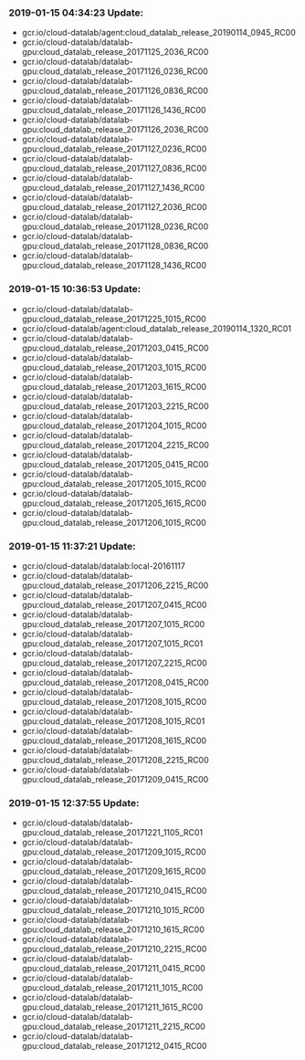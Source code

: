 ### 2019-01-15 04:34:23 Update:

- gcr.io/cloud-datalab/agent:cloud_datalab_release_20190114_0945_RC00
- gcr.io/cloud-datalab/datalab-gpu:cloud_datalab_release_20171125_2036_RC00
- gcr.io/cloud-datalab/datalab-gpu:cloud_datalab_release_20171126_0236_RC00
- gcr.io/cloud-datalab/datalab-gpu:cloud_datalab_release_20171126_0836_RC00
- gcr.io/cloud-datalab/datalab-gpu:cloud_datalab_release_20171126_1436_RC00
- gcr.io/cloud-datalab/datalab-gpu:cloud_datalab_release_20171126_2036_RC00
- gcr.io/cloud-datalab/datalab-gpu:cloud_datalab_release_20171127_0236_RC00
- gcr.io/cloud-datalab/datalab-gpu:cloud_datalab_release_20171127_0836_RC00
- gcr.io/cloud-datalab/datalab-gpu:cloud_datalab_release_20171127_1436_RC00
- gcr.io/cloud-datalab/datalab-gpu:cloud_datalab_release_20171127_2036_RC00
- gcr.io/cloud-datalab/datalab-gpu:cloud_datalab_release_20171128_0236_RC00
- gcr.io/cloud-datalab/datalab-gpu:cloud_datalab_release_20171128_0836_RC00
- gcr.io/cloud-datalab/datalab-gpu:cloud_datalab_release_20171128_1436_RC00
### 2019-01-15 10:36:53 Update:

- gcr.io/cloud-datalab/datalab-gpu:cloud_datalab_release_20171225_1015_RC00
- gcr.io/cloud-datalab/agent:cloud_datalab_release_20190114_1320_RC01
- gcr.io/cloud-datalab/datalab-gpu:cloud_datalab_release_20171203_0415_RC00
- gcr.io/cloud-datalab/datalab-gpu:cloud_datalab_release_20171203_1015_RC00
- gcr.io/cloud-datalab/datalab-gpu:cloud_datalab_release_20171203_1615_RC00
- gcr.io/cloud-datalab/datalab-gpu:cloud_datalab_release_20171203_2215_RC00
- gcr.io/cloud-datalab/datalab-gpu:cloud_datalab_release_20171204_1015_RC00
- gcr.io/cloud-datalab/datalab-gpu:cloud_datalab_release_20171204_2215_RC00
- gcr.io/cloud-datalab/datalab-gpu:cloud_datalab_release_20171205_0415_RC00
- gcr.io/cloud-datalab/datalab-gpu:cloud_datalab_release_20171205_1015_RC00
- gcr.io/cloud-datalab/datalab-gpu:cloud_datalab_release_20171205_1615_RC00
- gcr.io/cloud-datalab/datalab-gpu:cloud_datalab_release_20171206_1015_RC00
### 2019-01-15 11:37:21 Update:

- gcr.io/cloud-datalab/datalab:local-20161117
- gcr.io/cloud-datalab/datalab-gpu:cloud_datalab_release_20171206_2215_RC00
- gcr.io/cloud-datalab/datalab-gpu:cloud_datalab_release_20171207_0415_RC00
- gcr.io/cloud-datalab/datalab-gpu:cloud_datalab_release_20171207_1015_RC00
- gcr.io/cloud-datalab/datalab-gpu:cloud_datalab_release_20171207_1015_RC01
- gcr.io/cloud-datalab/datalab-gpu:cloud_datalab_release_20171207_2215_RC00
- gcr.io/cloud-datalab/datalab-gpu:cloud_datalab_release_20171208_0415_RC00
- gcr.io/cloud-datalab/datalab-gpu:cloud_datalab_release_20171208_1015_RC00
- gcr.io/cloud-datalab/datalab-gpu:cloud_datalab_release_20171208_1015_RC01
- gcr.io/cloud-datalab/datalab-gpu:cloud_datalab_release_20171208_1615_RC00
- gcr.io/cloud-datalab/datalab-gpu:cloud_datalab_release_20171208_2215_RC00
- gcr.io/cloud-datalab/datalab-gpu:cloud_datalab_release_20171209_0415_RC00
### 2019-01-15 12:37:55 Update:

- gcr.io/cloud-datalab/datalab-gpu:cloud_datalab_release_20171221_1105_RC01
- gcr.io/cloud-datalab/datalab-gpu:cloud_datalab_release_20171209_1015_RC00
- gcr.io/cloud-datalab/datalab-gpu:cloud_datalab_release_20171209_1615_RC00
- gcr.io/cloud-datalab/datalab-gpu:cloud_datalab_release_20171210_0415_RC00
- gcr.io/cloud-datalab/datalab-gpu:cloud_datalab_release_20171210_1015_RC00
- gcr.io/cloud-datalab/datalab-gpu:cloud_datalab_release_20171210_1615_RC00
- gcr.io/cloud-datalab/datalab-gpu:cloud_datalab_release_20171210_2215_RC00
- gcr.io/cloud-datalab/datalab-gpu:cloud_datalab_release_20171211_0415_RC00
- gcr.io/cloud-datalab/datalab-gpu:cloud_datalab_release_20171211_1015_RC00
- gcr.io/cloud-datalab/datalab-gpu:cloud_datalab_release_20171211_1615_RC00
- gcr.io/cloud-datalab/datalab-gpu:cloud_datalab_release_20171211_2215_RC00
- gcr.io/cloud-datalab/datalab-gpu:cloud_datalab_release_20171212_0415_RC00
